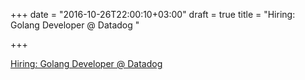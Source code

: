 +++
date = "2016-10-26T22:00:10+03:00"
draft = true
title = "Hiring: Golang Developer @ Datadog "

+++

<p><a href="https://www.datadoghq.com/careers/detail/?gh_jid=87091">Hiring: Golang Developer @ Datadog </a></p>
